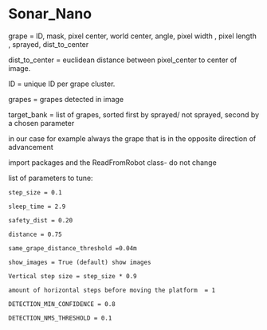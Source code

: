 # Sonar_Nano

grape = ID, mask, pixel center, world center, angle, pixel width
, pixel length , sprayed, dist_to_center

dist_to_center = euclidean distance between pixel_center to center of image.

ID = unique ID per grape cluster.

grapes = grapes detected in image

target_bank = list of grapes, sorted first by sprayed/ not sprayed, second by a chosen parameter

in our case for example always the grape that is in the opposite direction of advancement

import packages and the ReadFromRobot class- do not change

list of parameters to tune:

    step_size = 0.1
    
    sleep_time = 2.9
    
    safety_dist = 0.20
    
    distance = 0.75
    
    same_grape_distance_threshold =0.04m
    
    show_images = True (default) show images
    
    Vertical step size = step_size * 0.9
    
    amount of horizontal steps before moving the platform  = 1
    
    DETECTION_MIN_CONFIDENCE = 0.8

    DETECTION_NMS_THRESHOLD = 0.1
